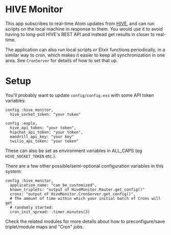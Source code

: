 # HIVE Monitor

This app subscribes to real-time Atom updates from
[HIVE](https://bitbucket.org/explo/hive-2), and can run scripts on the local
machine in response to them. You would use it to avoid having to long-poll
HIVE's REST API and instead get results in closer to real-time.

The application can also run local scripts or Elixir functions periodically, in
a similar way to cron, which makes it easier to keep all synchronization in one
area. See `CronServer` for details of how to set that up.


# Setup

You'll probably want to update `config/config.exs` with some API token
variables:

    config :hive_monitor,
      hive_socket_token: "your token"

    config :explo,
      hive_api_token: "your token",
      hipchat_api_token: "your token",
      mandrill_api_key: "your key"
      twilio_api_token: "your token"

These can also be set as environment variables in ALL_CAPS (eg
`HIVE_SOCKET_TOKEN` etc.).

There are a few other possible/semi-optional configuration variables in this
system:

    config :hive_monitor,
      application_name: "can_be_customized",
      known_triplets: "output of HiveMonitor.Router.get_config()"
      crons: "output of HiveMonitor.CronServer.get_config()",
      # The amount of time within which your initial batch of Crons will get
      # randomly started:
      cron_init_spread: :timer.minutes(3)

Check the related modules for more details about how to preconfigure/save
triplet/module maps and "Cron" jobs.
